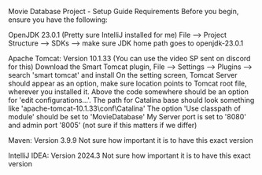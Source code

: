Movie Database Project - Setup Guide
Requirements
Before you begin, ensure you have the following:

OpenJDK 23.0.1 (Pretty sure IntelliJ installed for me)
File --> Project Structure --> SDKs --> make sure JDK home path goes to openjdk-23.0.1

Apache Tomcat: Version 10.1.33 (You can use the video SP sent on discord for this)
Download the Smart Tomcat plugin, 
File --> Settings --> Plugins --> search 'smart tomcat' and install
On the setting screen, Tomcat Server should appear as an option, make sure location points to Tomcat root file, wherever you installed it.
Above the code somewhere should be an option for 'edit configurations...'. 
The path for Catalina base should look something like 'apache-tomcat-10.1.33\conf\Catalina'
The option 'Use classpath of module' should be set to 'MovieDatabase'
My Server port is set to '8080' and admin port '8005'    (not sure if this matters if we differ)

Maven: Version 3.9.9
Not sure how important it is to have this exact version

IntelliJ IDEA: Version 2024.3
Not sure how important it is to have this exact version